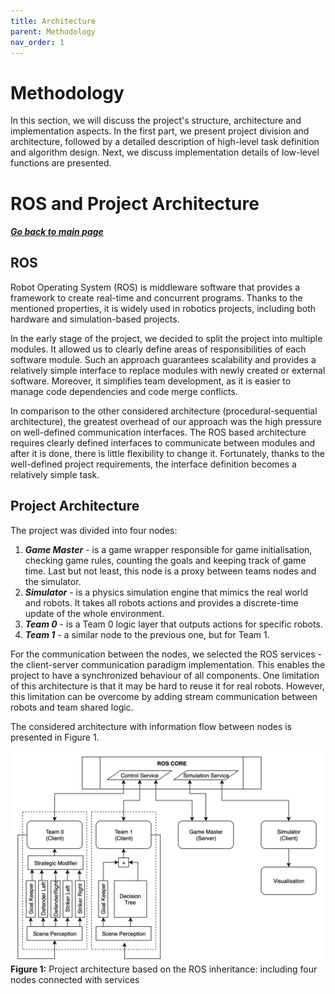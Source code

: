 ```yaml
---
title: Architecture
parent: Methodology
nav_order: 1
---
```


# Methodology

In this section, we will discuss the project's structure, architecture and implementation aspects.
In the first part, we present project division and architecture, followed by a detailed description of high-level task definition and algorithm design. Next, we discuss implementation details of low-level functions are presented.

# ROS and Project Architecture
##### [Go back to main page](../../Documentation.md)

## ROS

Robot Operating System (ROS) is middleware software that provides a framework to create real-time and concurrent programs.
Thanks to the mentioned properties, it is widely used in robotics projects, including both hardware and simulation-based projects.

In the early stage of the project, we decided to split the project into multiple modules. 
It allowed us to clearly define areas of responsibilities of each software module. 
Such an approach guarantees scalability and provides a relatively simple interface to replace modules with newly created or external software. 
Moreover, it simplifies team development, as it is easier to manage code dependencies and code merge conflicts.

In comparison to the other considered architecture (procedural-sequential architecture), the greatest overhead of our approach was the high pressure on well-defined communication interfaces. The ROS based architecture requires clearly defined interfaces to communicate between modules and after it is done, there is little flexibility to change it.
Fortunately, thanks to the well-defined project requirements, the interface definition becomes a relatively simple task.

## Project Architecture

The project was divided into four nodes:
1. ___Game Master___ - is a game wrapper responsible for game initialisation, checking game rules, counting the goals and keeping track of game time. 
   Last but not least, this node is a proxy between teams nodes and the simulator.
2. ___Simulator___ - is a physics simulation engine that mimics the real world and robots. It takes all robots actions and provides a discrete-time update of the whole environment. 
3. ___Team 0___ - is a Team 0 logic layer that outputs actions for specific robots.
4. ___Team 1___ - a similar node to the previous one, but for Team 1.


For the communication between the nodes, we selected the ROS services - the client-server communication paradigm implementation. 
This enables the project to have a synchronized behaviour of all components. One limitation of this architecture is that it may be hard to reuse it for real robots. However, this limitation can be overcome by adding stream communication between robots and team shared logic.


The considered architecture with information flow between nodes is presented in Figure 1. 

![Diff drive](../Figures/ROS_architecture.png)
__Figure 1:__ Project architecture based on the ROS inheritance: including four nodes connected with services 
